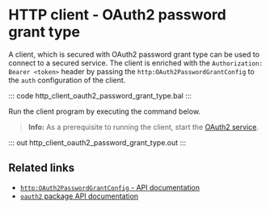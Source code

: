 # HTTP client - OAuth2 password grant type

A client, which is secured with OAuth2 password grant type can be used to connect to a secured service. The client is enriched with the `Authorization: Bearer <token>` header by passing the `http:OAuth2PasswordGrantConfig` to the `auth` configuration of the client.

::: code http_client_oauth2_password_grant_type.bal :::

Run the client program by executing the command below.

>**Info:** As a prerequisite to running the client, start the [OAuth2 service](/learn/by-example/http-service-oauth2/).

::: out http_client_oauth2_password_grant_type.out :::

## Related links
- [`http:OAuth2PasswordGrantConfig` - API documentation](https://lib.ballerina.io/ballerina/http/latest/records/OAuth2PasswordGrantConfig)
- [`oauth2` package API documentation](https://lib.ballerina.io/ballerina/oauth2/latest/)
